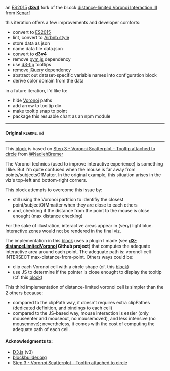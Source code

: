 an [ES2015](https://babeljs.io/docs/learn-es2015/) [**d3v4**](https://github.com/d3/d3/blob/master/API.md) fork of the bl.ock [distance-limited Voronoi Interaction III](http://bl.ocks.org/Kcnarf/4de291d8b2d1e6501990540d87bc1baf) from [Kcnarf](http://bl.ocks.org/Kcnarf)

this iteration offers a few improvements and developer comforts:

- convert to [ES2015](https://babeljs.io/docs/learn-es2015/)
- lint, convert to [Airbnb style](https://github.com/airbnb/javascript)
- store data as json
- name data file data.json
- convert to [**d3v4**](https://github.com/d3/d3/blob/master/API.md)
- remove [pym.js](http://blog.apps.npr.org/pym.js/) dependency
- use [d3-tip](https://github.com/VACLab/d3-tip) tooltips
- remove [jQuery](https://jquery.com/) dependency
- abstract out dataset-specific variable names into configuration block
- derive color domain from the data

in a future iteration, I'd like to:

- hide [Voronoi](https://en.wikipedia.org/wiki/Georgy_Voronoy) paths
- add arrow to tooltip div
- make tooltip snap to point
- package this resuable chart as an npm module

---

#### Original `README.md`

---

This [block](http://bl.ocks.org/Kcnarf/4de291d8b2d1e6501990540d87bc1baf) is based on [Step 3 - Voronoi Scatterplot - Tooltip attached to circle](http://bl.ocks.org/nbremer/c0ffc07b23b1c556a66b) from [@NadiehBremer ](https://twitter.com/NadiehBremer)

The Voronoi technics (used to improve interactive experience) is something I like. But I'm quite confused when the mouse is far away from points/subjectsOfMatter. In the original example, this situation arises in the viz's top-left and bottom-right corners.

This block attempts to overcome this issue by:

 * still using the Voronoi partition to identifiy the closest point/subjectOfMmatter when they are close to each others
 * and, checking if the distance from the point to the mouse is close enought (max distance checking)

For the sake of illustration, interactive areas appear in (very) light blue. Interactive zones would not be rendered in the final viz.

The implementation in this [block](http://bl.ocks.org/Kcnarf/4de291d8b2d1e6501990540d87bc1baf) uses a plugin I made (see __[d3-distanceLimitedVoronoi](https://github.com/Kcnarf/d3-distanceLimitedVoronoi) Github project__) that computes the adequate interactive area around each point. The adequate path is: voronoï-cell INTERSECT max-distance-from-point. Others ways could be:

 
 * clip each Voronoi cell with a circle shape (cf. this [block](http://bl.ocks.org/Kcnarf/48c9ec6eb80e3eafdb3250f4b6d6380c))
 * use JS to determine if the pointer is close enought to display the tooltip (cf. this [block](http://bl.ocks.org/Kcnarf/c6e9c98a55287e6cd03aae7080b9ec90))

This third implementation of distance-limited voronoi cell is simpler than the 2 others because:

 * compared to the clipPath way, it doesn't requires extra clipPathes (dedicated definition, and bindings to each cell)
 * compared to the JS-based way, mouse interaction is easier (only mouseenter and mouseout, no mousemoved), and less intensive (no mousemove); nevertheless, it comes with the cost of computing the adequate path of each cell.
 
 
#### Acknowledgments to:
 * <a href='https://d3js.org/'>D3.js</a> (v3)
 * <a href='http://bl.ocks.org'>blockbuilder.org</a>
 * [Step 3 - Voronoi Scatterplot - Tooltip attached to circle](http://bl.ocks.org/nbremer/c0ffc07b23b1c556a66b)
